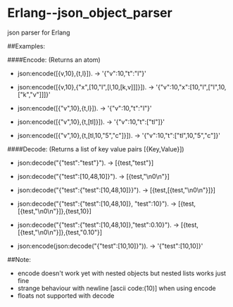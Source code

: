# Erlang--json_object_parser
json parser for Erlang

##Examples:

####Encode: (Returns an atom)

- json:encode([{v,10},{t,l}]). -> '{"v":10,"t":"l"}'

- json:encode([{v,10},{"x",[10,"l",[l,10,[k,v]]]}]). -> '{"v":10,"x":[10,"l",["l",10,["k","v"]]]}'

- json:encode([{"v",10},{t,l}]). -> '{"v":10,"t":"l"}'

- json:encode([{"v",10},{t,[tl]}]). -> '{"v":10,"t":["tl"]}'

- json:encode([{"v",10},{t,[tl,10,"5","c"]}]). -> '{"v":10,"t":["tl",10,"5","c"]}'

####Decode: (Returns a list of key value pairs [{Key,Value}])

- json:decode("{\"test\":\"test\"}"). -> [{test,"test"}]

- json:decode("{\"test\":[10,48,10]}"). -> [{test,"\n0\n"}]

- json:decode("{\"test\":{\"test\":[10,48,10]}}"). -> [{test,[{test,"\n0\n"}]}]

- json:decode("{\"test\":{\"test\":[10,48,10]},        \"test\":10}"). -> [{test,[{test,"\n0\n"}]},{test,10}]
- json:decode("{\"test\":{\"test\":[10,48,10]},\"test\":0.10}"). -> [{test,[{test,"\n0\n"}]},{test,"0.10"}]

- json:encode(json:decode("{\"test\":[10,10]}")). -> '{"test":[10,10]}'

##Note:

- encode doesn't work yet with nested objects but nested lists works just fine
- strange behaviour with newline [ascii code:(10)] when using encode
- floats not supported with decode

